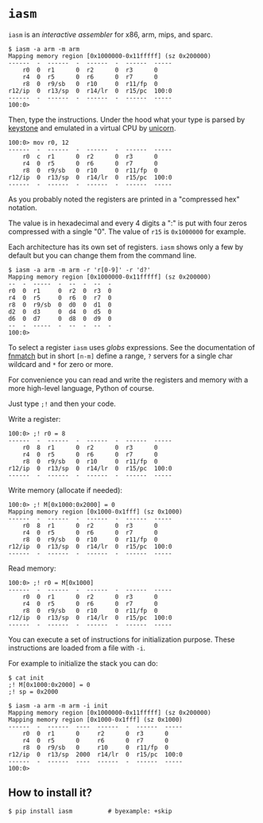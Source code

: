 # ``iasm``

`iasm` is an *interactive assembler* for x86, arm, mips,
and sparc.

```shell
$ iasm -a arm -m arm
Mapping memory region [0x1000000-0x11fffff] (sz 0x200000)
------  -  ------  -  ------  -  ------  -----
    r0  0  r1      0  r2      0  r3      0
    r4  0  r5      0  r6      0  r7      0
    r8  0  r9/sb   0  r10     0  r11/fp  0
r12/ip  0  r13/sp  0  r14/lr  0  r15/pc  100:0
------  -  ------  -  ------  -  ------  -----
100:0>
```

Then, type the instructions. Under the hood what your type
is parsed by [keystone](https://www.keystone-engine.org/)
and emulated in a virtual CPU by [unicorn](https://www.unicorn-engine.org/).

```
100:0> mov r0, 12
------  -  ------  -  ------  -  ------  -----
    r0  c  r1      0  r2      0  r3      0
    r4  0  r5      0  r6      0  r7      0
    r8  0  r9/sb   0  r10     0  r11/fp  0
r12/ip  0  r13/sp  0  r14/lr  0  r15/pc  100:0
------  -  ------  -  ------  -  ------  -----
```

As you probably noted the registers are printed in a "compressed hex"
notation.

The value is in hexadecimal and every 4 digits a ":" is put with
four zeros compressed with a single "0". The value of `r15` is
`0x1000000` for example.

Each architecture has its own set of registers. `iasm` shows only a few
by default but you can change them from the command line.

```shell
$ iasm -a arm -m arm -r 'r[0-9]' -r 'd?'
Mapping memory region [0x1000000-0x11fffff] (sz 0x200000)
--  -  -----  -  --  -  --  -
r0  0  r1     0  r2  0  r3  0
r4  0  r5     0  r6  0  r7  0
r8  0  r9/sb  0  d0  0  d1  0
d2  0  d3     0  d4  0  d5  0
d6  0  d7     0  d8  0  d9  0
--  -  -----  -  --  -  --  -
100:0>
```

To select a register `iasm` uses *globs* expressions. See the
documentation of
[fnmatch](https://docs.python.org/3/library/fnmatch.html) but in short
`[n-m]` define a range, `?` servers for a single char wildcard and `*`
for zero or more.

For convenience you can read and write the registers and memory with
a more high-level language, Python of course.

Just type `;!` and then your code.

Write a register:

```
100:0> ;! r0 = 8
------  -  ------  -  ------  -  ------  -----
    r0  8  r1      0  r2      0  r3      0
    r4  0  r5      0  r6      0  r7      0
    r8  0  r9/sb   0  r10     0  r11/fp  0
r12/ip  0  r13/sp  0  r14/lr  0  r15/pc  100:0
------  -  ------  -  ------  -  ------  -----
```

Write memory (allocate if needed):

```
100:0> ;! M[0x1000:0x2000] = 0
Mapping memory region [0x1000-0x1fff] (sz 0x1000)
------  -  ------  -  ------  -  ------  -----
    r0  8  r1      0  r2      0  r3      0
    r4  0  r5      0  r6      0  r7      0
    r8  0  r9/sb   0  r10     0  r11/fp  0
r12/ip  0  r13/sp  0  r14/lr  0  r15/pc  100:0
------  -  ------  -  ------  -  ------  -----
```

Read memory:

```
100:0> ;! r0 = M[0x1000]
------  -  ------  -  ------  -  ------  -----
    r0  0  r1      0  r2      0  r3      0
    r4  0  r5      0  r6      0  r7      0
    r8  0  r9/sb   0  r10     0  r11/fp  0
r12/ip  0  r13/sp  0  r14/lr  0  r15/pc  100:0
------  -  ------  -  ------  -  ------  -----
```

You can execute a set of instructions for initialization purpose. These
instructions are loaded from a file with `-i`.

For example to initialize the stack you can do:

```shell
$ cat init
;! M[0x1000:0x2000] = 0
;! sp = 0x2000

$ iasm -a arm -m arm -i init
Mapping memory region [0x1000000-0x11fffff] (sz 0x200000)
Mapping memory region [0x1000-0x1fff] (sz 0x1000)
------  -  ------  ----  ------  -  ------  -----
    r0  0  r1      0     r2      0  r3      0
    r4  0  r5      0     r6      0  r7      0
    r8  0  r9/sb   0     r10     0  r11/fp  0
r12/ip  0  r13/sp  2000  r14/lr  0  r15/pc  100:0
------  -  ------  ----  ------  -  ------  -----
100:0>
```


## How to install it?

```shell
$ pip install iasm          # byexample: +skip
```

